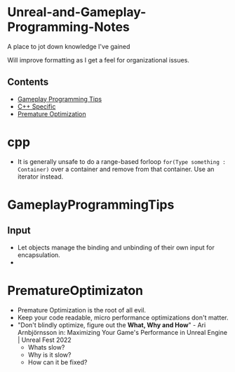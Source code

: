 # Unreal-and-Gameplay-Programming-Notes
A place to jot down knowledge I've gained

Will improve formatting as I get a feel for organizational issues.

## Contents
- [Gameplay Programming Tips](#gameplayprogrammingtips)
- [C++ Specific](#cpp)
- [Premature Optimization](#prematureoptimization)

# cpp
- It is generally unsafe to do a range-based forloop ``` for(Type something : Container) ``` over a container and remove from that container. Use an iterator instead.

# GameplayProgrammingTips

## Input

- Let objects manage the binding and unbinding of their own input for encapsulation.
- 
# PrematureOptimizaton
- Premature Optimization is the root of all evil.
- Keep your code readable, micro performance optimizations don't matter.
- "Don't blindly optimize, figure out the **What, Why and How**" - Ari Arnbjörnsson in: Maximizing Your Game's Performance in Unreal Engine | Unreal Fest 2022
  - Whats slow?
  - Why is it slow?
  - How can it be fixed?
